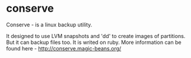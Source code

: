conserve
========

<p>Conserve - is a linux backup utility.</p>

It designed to use LVM snapshots and 'dd' to create images of partitions. But it can backup files too.
It is writed on ruby. 
More information can be found here - http://conserve.magic-beans.org/
